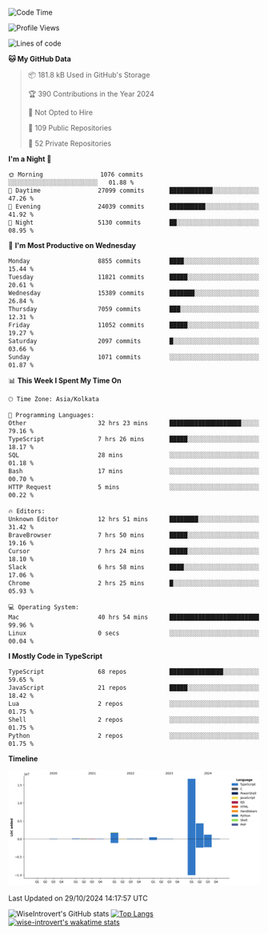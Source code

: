 <!--START_SECTION:waka-->
![Code Time](http://img.shields.io/badge/Code%20Time-1%2C756%20hrs%2038%20mins-blue)

![Profile Views](http://img.shields.io/badge/Profile%20Views-0-blue)

![Lines of code](https://img.shields.io/badge/From%20Hello%20World%20I%27ve%20Written-25.4%20million%20lines%20of%20code-blue)

**🐱 My GitHub Data** 

> 📦 181.8 kB Used in GitHub's Storage 
 > 
> 🏆 390 Contributions in the Year 2024
 > 
> 🚫 Not Opted to Hire
 > 
> 📜 109 Public Repositories 
 > 
> 🔑 52 Private Repositories 
 > 
**I'm a Night 🦉** 

```text
🌞 Morning                1076 commits        ░░░░░░░░░░░░░░░░░░░░░░░░░   01.88 % 
🌆 Daytime                27099 commits       ████████████░░░░░░░░░░░░░   47.26 % 
🌃 Evening                24039 commits       ██████████░░░░░░░░░░░░░░░   41.92 % 
🌙 Night                  5130 commits        ██░░░░░░░░░░░░░░░░░░░░░░░   08.95 % 
```
📅 **I'm Most Productive on Wednesday** 

```text
Monday                   8855 commits        ████░░░░░░░░░░░░░░░░░░░░░   15.44 % 
Tuesday                  11821 commits       █████░░░░░░░░░░░░░░░░░░░░   20.61 % 
Wednesday                15389 commits       ███████░░░░░░░░░░░░░░░░░░   26.84 % 
Thursday                 7059 commits        ███░░░░░░░░░░░░░░░░░░░░░░   12.31 % 
Friday                   11052 commits       █████░░░░░░░░░░░░░░░░░░░░   19.27 % 
Saturday                 2097 commits        █░░░░░░░░░░░░░░░░░░░░░░░░   03.66 % 
Sunday                   1071 commits        ░░░░░░░░░░░░░░░░░░░░░░░░░   01.87 % 
```


📊 **This Week I Spent My Time On** 

```text
🕑︎ Time Zone: Asia/Kolkata

💬 Programming Languages: 
Other                    32 hrs 23 mins      ████████████████████░░░░░   79.16 % 
TypeScript               7 hrs 26 mins       █████░░░░░░░░░░░░░░░░░░░░   18.17 % 
SQL                      28 mins             ░░░░░░░░░░░░░░░░░░░░░░░░░   01.18 % 
Bash                     17 mins             ░░░░░░░░░░░░░░░░░░░░░░░░░   00.70 % 
HTTP Request             5 mins              ░░░░░░░░░░░░░░░░░░░░░░░░░   00.22 % 

🔥 Editors: 
Unknown Editor           12 hrs 51 mins      ████████░░░░░░░░░░░░░░░░░   31.42 % 
BraveBrowser             7 hrs 50 mins       █████░░░░░░░░░░░░░░░░░░░░   19.16 % 
Cursor                   7 hrs 24 mins       █████░░░░░░░░░░░░░░░░░░░░   18.10 % 
Slack                    6 hrs 58 mins       ████░░░░░░░░░░░░░░░░░░░░░   17.06 % 
Chrome                   2 hrs 25 mins       █░░░░░░░░░░░░░░░░░░░░░░░░   05.93 % 

💻 Operating System: 
Mac                      40 hrs 54 mins      █████████████████████████   99.96 % 
Linux                    0 secs              ░░░░░░░░░░░░░░░░░░░░░░░░░   00.04 % 
```

**I Mostly Code in TypeScript** 

```text
TypeScript               68 repos            ███████████████░░░░░░░░░░   59.65 % 
JavaScript               21 repos            █████░░░░░░░░░░░░░░░░░░░░   18.42 % 
Lua                      2 repos             ░░░░░░░░░░░░░░░░░░░░░░░░░   01.75 % 
Shell                    2 repos             ░░░░░░░░░░░░░░░░░░░░░░░░░   01.75 % 
Python                   2 repos             ░░░░░░░░░░░░░░░░░░░░░░░░░   01.75 % 
```



**Timeline**

![Lines of Code chart](https://raw.githubusercontent.com/wise-introvert/wise-introvert/master/assets/bar_graph.png)


 Last Updated on 29/10/2024 14:17:57 UTC
<!--END_SECTION:waka-->

![WiseIntrovert's GitHub stats](https://github-readme-stats.vercel.app/api?username=wise-introvert&count_private=true&show_icons=true)
[![Top Langs](https://github-readme-stats.vercel.app/api/top-langs/?username=wise-introvert&langs_count=10)](https://github.com/anuraghazra/github-readme-stats)
[![wise-introvert's wakatime stats](https://github-readme-stats.vercel.app/api/wakatime?username=wiseintrovert)](https://github.com/anuraghazra/github-readme-stats)
